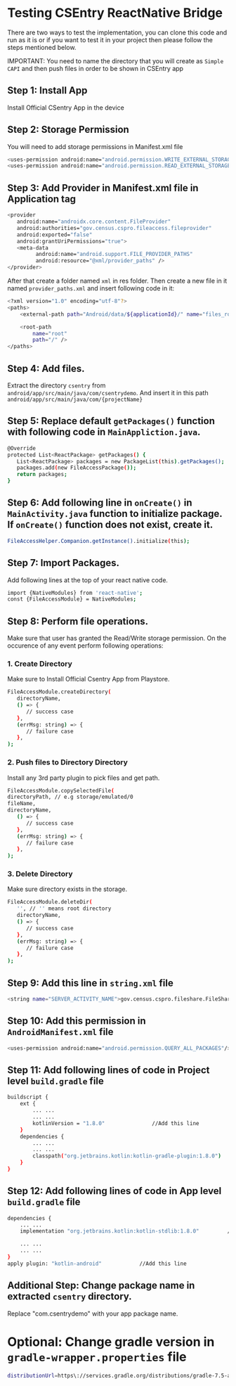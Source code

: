 # Testing CSEntry ReactNative Bridge
There are two ways to test the implementation, you can clone this code and run as it is or if you want to test it in your project then please follow the steps mentioned below.

IMPORTANT: You need to name the directory that you will create as `Simple CAPI` and then push files in order to be shown in CSEntry app

## Step 1: Install App

Install Official CSentry App in the device

## Step 2: Storage Permission

You will need to add storage permissions in Manifest.xml file

```bash
<uses-permission android:name="android.permission.WRITE_EXTERNAL_STORAGE"/>
<uses-permission android:name="android.permission.READ_EXTERNAL_STORAGE"/>
```

## Step 3: Add Provider in Manifest.xml file in Application tag

```bash
<provider
   android:name="androidx.core.content.FileProvider"
   android:authorities="gov.census.cspro.fileaccess.fileprovider"
   android:exported="false"
   android:grantUriPermissions="true">
   <meta-data
         android:name="android.support.FILE_PROVIDER_PATHS"
         android:resource="@xml/provider_paths" />
</provider>
```

After that create a folder named `xml` in res folder. Then create a new file in it named `provider_paths.xml` and insert following code in it:

```bash
<?xml version="1.0" encoding="utf-8"?>
<paths>
    <external-path path="Android/data/${applicationId}/" name="files_root" />

    <root-path
        name="root"
        path="/" />
</paths>
```

## Step 4: Add files.

Extract the directory `csentry` from `android/app/src/main/java/com/csentrydemo`. And insert it in this path `android/app/src/main/java/com/{projectName}`

## Step 5: Replace default `getPackages()` function with following code in `MainAppliction.java`.

```bash
@Override
protected List<ReactPackage> getPackages() {
   List<ReactPackage> packages = new PackageList(this).getPackages();
   packages.add(new FileAccessPackage());
   return packages;
}
```

## Step 6: Add following line in `onCreate()` in `MainActivity.java` function to initialize package. If `onCreate()` function does not exist, create it.

```bash
FileAccessHelper.Companion.getInstance().initialize(this);
```

## Step 7: Import Packages.

Add following lines at the top of your react native code.

```bash
import {NativeModules} from 'react-native';
const {FileAccessModule} = NativeModules;
```

## Step 8: Perform file operations.

Make sure that user has granted the Read/Write storage permission.
On the occurence of any event perform following operations:

### 1. Create Directory

Make sure to Install Official Csentry App from Playstore.

```bash
FileAccessModule.createDirectory(
   directoryName,
   () => {
      // success case
   },
   (errMsg: string) => {
      // failure case
   },
);
```

### 2. Push files to Directory Directory

Install any 3rd party plugin to pick files and get path.

```bash
FileAccessModule.copySelectedFile(
directoryPath, // e.g storage/emulated/0
fileName,
directoryName,
   () => {
      // success case
   },
   (errMsg: string) => {
      // failure case
   },
);
```

### 3. Delete Directory

Make sure directory exists in the storage.

```bash
FileAccessModule.deleteDir(
   '', // '' means root directory
   directoryName,
   () => {
      // success case
   },
   (errMsg: string) => {
      // failure case
   },
);
```

## Step 9: Add this line in `string.xml` file

```bash
<string name="SERVER_ACTIVITY_NAME">gov.census.cspro.fileshare.FileShareActivity</string>
```

## Step 10: Add this permission in `AndroidManifest.xml` file

```bash
<uses-permission android:name="android.permission.QUERY_ALL_PACKAGES"/>
```

## Step 11: Add following lines of code in Project level `build.gradle` file

```bash
buildscript {
    ext {
        ... ...
        ... ...
        kotlinVersion = "1.8.0"               //Add this line
    }
    dependencies {
        ... ...
        ... ...
        classpath("org.jetbrains.kotlin:kotlin-gradle-plugin:1.8.0")   //Add this line
    }
}
```

## Step 12: Add following lines of code in App level `build.gradle` file

```bash
dependencies {
    ... ...
    implementation "org.jetbrains.kotlin:kotlin-stdlib:1.8.0"         //Add this line

    ... ...
    ... ...
}
apply plugin: "kotlin-android"            //Add this line
```

## Additional Step: Change package name in extracted `csentry` directory.

Replace "com.csentrydemo" with your app package name.

# Optional: Change gradle version in `gradle-wrapper.properties` file

```bash
distributionUrl=https\://services.gradle.org/distributions/gradle-7.5-all.zip
```